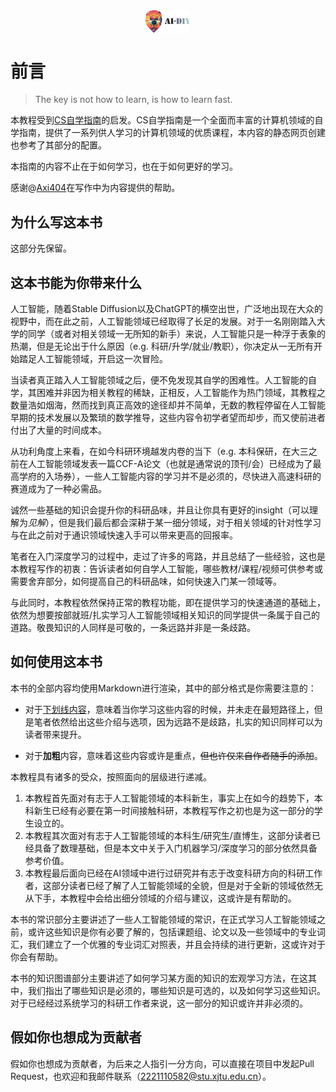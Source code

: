 <img src="./images/title.png" alt="title" style="display: block; margin: 0 auto; zoom: 7%;">


# 前言

> The key is not how to learn, is how to learn fast.

本教程受到[CS自学指南](https://csdiy.wiki)的启发。CS自学指南是一个全面而丰富的计算机领域的自学指南，提供了一系列供人学习的计算机领域的优质课程，本内容的静态网页创建也参考了其部分的配置。

本指南的内容不止在于如何学习，也在于如何更好的学习。

感谢@[Axi404](https://github.com/Axi404)在写作中为内容提供的帮助。

## 为什么写这本书

这部分先保留。

## 这本书能为你带来什么

人工智能，随着Stable Diffusion以及ChatGPT的横空出世，广泛地出现在大众的视野中，而在此之前，人工智能领域已经取得了长足的发展。对于一名刚刚踏入大学的同学（或者对相关领域一无所知的新手）来说，人工智能只是一种浮于表象的热潮，但是无论出于什么原因（e.g. 科研/升学/就业/教职），你决定从一无所有开始踏足人工智能领域，开启这一次冒险。

当读者真正踏入人工智能领域之后，便不免发现其自学的困难性。人工智能的自学，其困难并非因为相关教程的稀缺，正相反，人工智能作为热门领域，其教程之数量浩如烟海，然而找到真正高效的途径却并不简单，无数的教程停留在人工智能早期的技术发展以及繁琐的数学推导，这些内容令初学者望而却步，而又使前进者付出了大量的时间成本。

从功利角度上来看，在如今科研环境越发内卷的当下（e.g. 本科保研，在大三之前在人工智能领域发表一篇CCF-A论文（也就是通常说的顶刊/会）已经成为了最高学府的入场券），一些人工智能内容的学习并不是必须的，尽快进入高速科研的赛道成为了一种必需品。

诚然一些基础的知识会提升你的科研品味，并且让你具有更好的insight（可以理解为*见解*），但是我们最后都会深耕于某一细分领域，对于相关领域的针对性学习与在此之前对于通识领域快速入手可以带来更高的回报率。

笔者在入门深度学习的过程中，走过了许多的弯路，并且总结了一些经验，这也是本教程写作的初衷：告诉读者如何自学人工智能，哪些教材/课程/视频可供参考或需要舍弃部分，如何提高自己的科研品味，如何快速入门某一领域等。

与此同时，本教程依然保持正常的教程功能，即在提供学习的快速通道的基础上，依然为想要按部就班/扎实学习人工智能领域相关知识的同学提供一条属于自己的道路。敬畏知识的人同样是可敬的，一条远路并非是一条歧路。

## 如何使用这本书

本书的全部内容均使用Markdown进行渲染，其中的部分格式是你需要注意的：

- 对于<u>下划线内容</u>，意味着当你学习这些内容的时候，并未走在最短路径上，但是笔者依然给出这些介绍与选项，因为远路不是歧路，扎实的知识同样可以为读者带来提升。

- 对于**加粗**内容，意味着这些内容或许是重点，<del>但也许仅来自作者随手的添加</del>。

本教程具有诸多的受众，按照面向的层级进行递减。

1. 本教程首先面对有志于人工智能领域的本科新生，事实上在如今的趋势下，本科新生已经有必要在第一时间接触科研，本教程写作之初也是为这一部分的学生设立的。
2. 本教程其次面对有志于人工智能领域的本科生/研究生/直博生，这部分读者已经具备了数理基础，但是本文中关于入门机器学习/深度学习的部分依然具备参考价值。
3. 本教程最后面向已经在AI领域中进行过研究并有志于改变科研方向的科研工作者，这部分读者已经了解了人工智能领域的全貌，但是对于全新的领域依然无从下手，本教程中会给出细分领域的介绍与建议，这或许是有帮助的。

本书的常识部分主要讲述了一些人工智能领域的常识，在正式学习人工智能领域之前，或许这些知识是你有必要了解的，包括课题组、论文以及一些领域中的专业词汇，我们建立了一个优雅的专业词汇对照表，并且会持续的进行更新，这或许对于你会有帮助。

本书的知识图谱部分主要讲述了如何学习某方面的知识的宏观学习方法，在这其中，我们指出了哪些知识是必须的，哪些知识是可选的，以及如何学习这些知识。对于已经经过系统学习的科研工作者来说，这一部分的知识或许并非必须的。

## 假如你也想成为贡献者

假如你也想成为贡献者，为后来之人指引一分方向，可以直接在项目中发起Pull Request，也欢迎和我邮件联系（2221110582@stu.xjtu.edu.cn）。